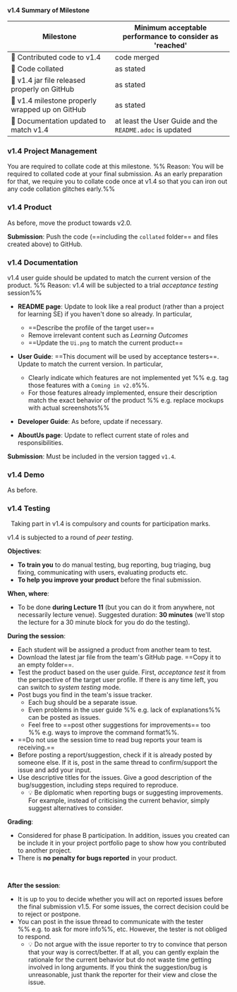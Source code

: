 <tip-box> 

**v1.4 Summary of Milestone**

Milestone | Minimum acceptable performance to consider as 'reached'
--------- | -------------------------------------------------------
:bust_in_silhouette: Contributed code to v1.4 | code merged
:bust_in_silhouette: Code collated | as stated
:busts_in_silhouette: v1.4 jar file released properly on GitHub | as stated
:busts_in_silhouette: v1.4 milestone properly wrapped up on GitHub | as stated
:busts_in_silhouette: Documentation updated to match v1.4 | at least the User Guide and the `README.adoc` is updated

</tip-box>

### v1.4 Project Management

<tip-box type="important">

You are required to <tooltip content="extract your own code and put in one file">collate</tooltip> code at this milestone. %%&nbsp;Reason: You will be required to collated code at your final submission. As an early preparation for that, we require you to collate code once at v1.4 so that you can iron out any code collation glitches early.%% 

</tip-box>

<panel header="**How to collate code for grading**">
  <include src="collate.md" />
</panel><p/>

### v1.4 Product

As before, move the product towards v2.0.

**Submission**: Push the code (==including the `collated` folder== and files created above) to GitHub.

### v1.4 Documentation

<tip-box type="important"> 

v1.4 user guide should be updated to match the current version of the product. %%&nbsp;Reason: v1.4 will be subjected to a trial _acceptance testing_ session%%
  
</tip-box>

* **README page**: Update to look like a real product (rather than a project for learning SE) if you haven't done so already. In particular,
  * ==Describe the profile of the target user==
  * Remove irrelevant content such as _Learning Outcomes_
  * ==Update the `Ui.png` to match the current product==
  
* **User Guide**: ==This document will be used by acceptance testers==. Update to match the current version. In particular,
  * Clearly indicate which features are not implemented yet %%&nbsp;e.g. tag those features with a `Coming in v2.0`%%. 
  * For those features already implemented, ensure their description match the exact behavior of the product %%&nbsp;e.g. replace mockups with actual screenshots%% 
 
* **Developer Guide**: As before, update if necessary.
  
* **AboutUs page**: Update to reflect current state of roles and responsibilities.  

**Submission**: Must be included in the version tagged `v1.4`.


### v1.4 Demo

As before.


### v1.4 Testing

<tip-box type="important"> 
  
Taking part in v1.4 is compulsory and counts for participation marks.

</tip-box>

v1.4 is subjected to a round of _peer testing_.

**Objectives**:
* **To train you** to do manual testing, bug reporting, bug <tooltip content="assigning of priority order">triaging</tooltip>, bug fixing, communicating with users, evaluating products etc. 
* **To help you improve your product** before the final submission.
  
**When, where**: 
* To be done **during Lecture 11** (but you can do it from anywhere, not necessarily lecture venue). Suggested duration: **30 minutes** (we'll stop the lecture for a 30 minute block for you do do the testing).

**During the session**:
* Each student will be assigned a product from another team to test.
* Download the latest jar file from the team's GitHub page. ==Copy it to an empty folder==. 
* Test the product based on the user guide. First, _acceptance test_ it from the perspective of the target user profile. If there is any time left, you can switch to _system testing_ mode.
* Post bugs you find in the team's issue tracker. 
  * Each bug should be a separate issue.
  * Even problems in the user guide %%&nbsp;e.g. lack of explanations%% can be posted as issues.
  * Feel free to ==post other suggestions for improvements== too %%&nbsp;e.g. ways to improve the command format%%.
* ==Do not use the session time to read bug reports your team is receiving.==
* Before posting a report/suggestion, check if it is already posted by someone else. If it is, post in the same thread to confirm/support the issue and add your input.
* Use descriptive titles for the issues. Give a good description of the bug/suggestion, including steps required to reproduce.
  * :bulb: Be diplomatic when reporting bugs or suggesting improvements. For example, instead of criticising the current behavior, simply suggest alternatives to consider.
  
**Grading**:
* Considered for phase B participation. In addition, issues you created can be include it in your <trigger trigger="click" for="modal:v1.4-ppp">project portfolio page</trigger> to show how you contributed to another project.
* There is **no penalty for bugs reported** in your product.
  
<modal large title="Admin {{ icon_embedding }} Project →" id="modal:v1.4-ppp">
  <include src="projectPortfolioPage.md"/>
</modal>
  
<include src="project-testing.md#testingPreparations" />
  
**After the session**:
* It is up to you to decide whether you will act on reported issues before the final submission v1.5. For some issues, the correct decision could be to reject or postpone.
* You can post in the issue thread to communicate with the tester %%&nbsp;e.g. to ask for more info%%, etc. However, the tester is not obliged to respond.
  * :bulb: Do not argue with the issue reporter to try to convince that person that your way is correct/better. If at all, you can gently explain the rationale for the current behavior but do not waste time getting involved in long arguments. If you think the suggestion/bug is unreasonable, just thank the reporter for their view and close the issue.